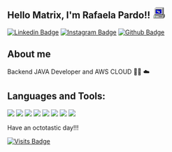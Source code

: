 ## Hello Matrix, I'm Rafaela Pardo!! <img src=https://github.com/TheDudeThatCode/TheDudeThatCode/blob/master/Assets/PC.gif width="30">


[![Linkedin Badge](https://img.shields.io/badge/-LinkedIn-blue?style=&logo=LinkedIn&logoColor=white&link=https://br.linkedin.com/in/rafaela-pardo-0521b4148)](https://br.linkedin.com/in/rafaela-pardo-0521b4148)
[![Instagram Badge](https://img.shields.io/badge/Instagram-E4405F?style=&logo=instagram&logoColor=white&link=https://www.instagram.com/pardorafaela/?hl=pt)](https://www.instagram.com/pardorafaela/?hl=pt)
[![Github Badge](https://img.shields.io/badge/-Github-000?style=flat-square&logo=Github&logoColor=white&link=https://github.com/pardorafaela)](https://github.com/pardorafaela)


## About me 

Backend JAVA Developer and AWS CLOUD  👩‍💻 :cloud:


## Languages and Tools:

<code><img height="20" src="https://img.shields.io/badge/Java-ED8B00?style=for-the-badge&logo=java&logoColor=white"></code>
<code><img height="20" src="https://img.shields.io/badge/Spring-6DB33F?style=for-the-badge&logo=spring&logoColor=white"></code>
<code><img height="20" src="https://img.shields.io/badge/Postman-FF6C37?style=for-the-badge&logo=Postman&logoColor=white"></code>
<code><img height="20" src="https://img.shields.io/badge/Git-F05032?style=for-the-badge&logo=git&logoColor=white"></code>
<code><img height="20" src="https://img.shields.io/badge/JavaScript-323330?style=for-the-badge&logo=javascript&logoColor=F7DF1E"></code>
<code><img height="20" src="https://img.shields.io/badge/HTML-239120?style=for-the-badge&logo=html5&logoColor=white"></code>
<code><img height="20" src="https://img.shields.io/badge/CSS-239120?&style=for-the-badge&logo=css3&logoColor=white"></code>
<code><img height="20" src="https://img.shields.io/badge/tmux-1BB91F?style=for-the-badge&logo=tmux&logoColor=white"></code>





Have an octotastic day!!!

[![Visits Badge](https://badges.pufler.dev/visits/pardorafaela/pardorafaela)](https://badges.pufler.dev)



 
